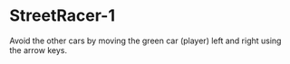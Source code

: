 # StreetRacer-1
Avoid the other cars by moving the green car (player) left and right using the arrow keys.

